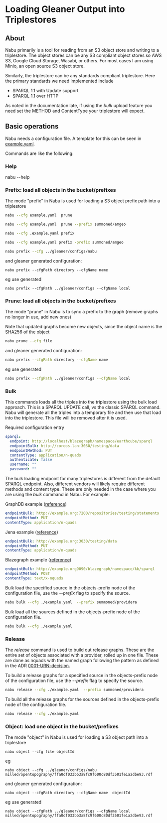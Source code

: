#  Loading Gleaner Output into Triplestores

## About

Nabu primarily is a tool for reading from an S3 object store and writing 
to a triplestore.  The object stores can be any S3 compliant object stores
so AWS S3,  Google Cloud Storage, Wasabi, or others.   For most cases I am using
Minio, an open source S3 object store. 

Similarly, the triplestore can be any standards compliant triplestore.  Here
the primary standards we need implemented include

* SPARQL 1.1 with Update support
* SPARQL 1.1 over HTTP

As noted in the documentation late, if using the _bulk_ upload feature you 
need set the METHOD and ContentType your triplestore will expect. 

## Basic operations

Nabu needs a configuration file.  A template for this can be seen 
in [example.yaml](../config/example.yaml).  

Commands are like the following:
### Help
nabu --help

### Prefix: load all objects in the bucket/prefixes

The mode "prefix" in Nabu is used for loading a S3 object prefix 
path into a triplestore

```bash
nabu --cfg example.yaml  prune

nabu --cfg example.yaml  prune --prefix summoned/amgeo
```

```bash
nabu --cfg .example.yaml prefix

nabu --cfg example.yaml prefix -prefix summoned/amgeo

```

```bash
nabu prefix --cfg ../gleaner/configs/nabu
```
and gleaner generated configuration: 
```
nabu prefix --cfgPath directory --cfgName name 
```
eg use generated
```
nabu prefix --cfgPath ../gleaner/configs --cfgName local 
```
### Prune: load all objects in the bucket/prefixes

The mode "prune" in Nabu is to sync a prefix to the graph (remove graphs no longer in use, add new ones)

Note that updated graphs become new objects, since the object name is the SHA256 of the object


```bash
nabu prune --cfg file 
```
and gleaner generated configuration:
```bash
nabu prefix --cfgPath directory --cfgName name 
```
eg use generated
```bash
nabu prefix --cfgPath ../gleaner/configs --cfgName local 
```


### Bulk

This commands loads all the triples into the triplestore using the bulk load 
approach.  This is a SPARQL UPDATE call, vs the classic SPARQL command.  Nabu
will generate all the triples into a temporary file and then use that load into the 
triplestore.  This file will be removed after it is used. 

Required configuration entry

```yaml
sparql:
  endpoint: http://localhost/blazegraph/namespace/earthcube/sparql
  endpointBulk: http://coreos.lan:3030/testing/data
  endpointMethod: PUT
  contentType: application/n-quads
  authenticate: false
  username: ""
  password: ""
```
The bulk loading endpoint for many triplestores is different from the default
SPARQL endpoint.  Also, different vendors will likely require different methods
and content type.  These are only needed in the case where you are using the
_bulk_ command in Nabu.  For example:

GraphDB example ([reference](https://graphdb.ontotext.com/documentation/10.2/))
```yaml
endpointBulk: http://example.org:7200/repositories/testing/statements
endpointMethod: PUT
contentType: application/n-quads
```

Jena example ([reference](https://jena.apache.org/tutorials/index.html))
```yaml
endpointBulk: http://example.org:3030/testing/data
endpointMethod: PUT
contentType: application/n-quads
```

Blazegraph example ([reference](https://github.com/blazegraph/database/wiki/REST_API))
```yaml
endpointBulk: http://example.org9090/blazegraph/namespace/kb/sparql
endpointMethod: POST
contentType: text/x-nquads
```



Bulk load  the  specified source in the objects-prefix node
of the configuration file, use the _--prefix_ flag to specify the source.

```bash
nabu bulk --cfg ./example.yaml  --prefix summoned/providera
```

Bulk load all the sources defined in the objects-prefix node
of the configuration file.

```bash
nabu bulk --cfg ./example.yaml   
```


### Release

The _release_ command is used to build out release graphs.  These are the entire
set of objects associated with a provider, rolled up in one file.  These are done 
as nquads with the named graph following the pattern as defined in the ADR
[0001-URN-decision](https://nabu/blob/dev/decisions/0001-URN-decision.md).


To build a release graphs for a specified source in the objects-prefix node
of the configuration file, use the _--prefix_ flag to specify the source.  

```bash
nabu release --cfg ./example.yaml  --prefix summoned/providera
```

To build all the release graphs for the sources defined in the objects-prefix node
of the configuration file.

```bash
nabu release --cfg ./example.yaml   
```

### Object: load one object in the bucket/prefixes

The mode "object" in Nabu is used for loading a S3 object
path into a triplestore
```
nabu object --cfg file objectId
```
eg
```
nabu object --cfg ../gleaner/configs/nabu milled/opentopography/ffa0df033bb3a8fc9f600c80df3501fe1a2dbe93.rdf
```

and gleaner generated configuration:
```
nabu object --cfgPath directory --cfgName name  objectId
```
eg use generated
```
nabu object --cfgPath ../gleaner/configs --cfgName local milled/opentopography/ffa0df033bb3a8fc9f600c80df3501fe1a2dbe93.rdf
```